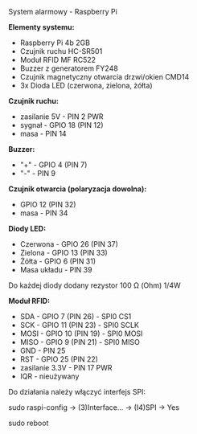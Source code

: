 System alarmowy - Raspberry Pi

**Elementy systemu:**

 - Raspberry Pi 4b 2GB
 - Czujnik ruchu HC-SR501
 - Moduł RFID MF RC522 
 - Buzzer z generatorem FY248
 - Czujnik magnetyczny otwarcia drzwi/okien CMD14
 - 3x Dioda LED (czerwona, zielona, żółta)

**Czujnik ruchu:**
 - zasilanie 5V - PIN 2 PWR
 - sygnał - GPIO 18 (PIN 12)
 - masa - PIN 14

**Buzzer:**
 - "+" - GPIO 4 (PIN 7)
 - "-" - PIN 9

**Czujnik otwarcia (polaryzacja dowolna):**
 - GPIO 12 (PIN 32)
 - masa - PIN 34

**Diody LED:**
 - Czerwona - GPIO 26 (PIN 37)
 - Zielona - GPIO 13 (PIN 33)
 - Żółta - GPIO 6 (PIN 31)
 - Masa układu - PIN 39

Do każdej diody dodany rezystor 100 Ω (Ohm) 1/4W

**Moduł RFID:**
 - SDA - GPIO 7 (PIN 26) - SPI0 CS1
 - SCK - GPIO 11 (PIN 23) - SPI0 SCLK
 - MOSI - GPIO 10 (PIN 19) - SPI0 MOSI
 - MISO - GPIO 9 (PIN 21) - SPI0 MISO
 - GND - PIN 25
 - RST - GPIO 25 (PIN 22)
 - zasilanie 3.3V - PIN 17 PWR
 - IQR - nieużywany

Do działania należy włączyć interfejs SPI:

sudo raspi-config -> (3)Interface... -> (I4)SPI -> Yes

sudo reboot
